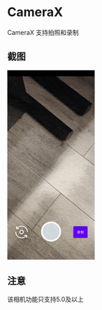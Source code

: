 # CameraX
CameraX 支持拍照和录制

## 截图
![images](https://github.com/Wiser-Wong/CameraX/blob/main/images/camerax.gif)

## 注意
该相机功能只支持5.0及以上
